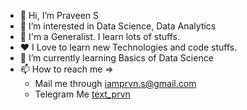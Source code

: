 - 👋 Hi, I’m Praveen S
- 👀 I’m interested in Data Science, Data Analytics
- 🔮 I'm a Generalist. I learn lots of stuffs.
- ❤️ I Love to learn new Technologies and code stuffs. 
- 🌱 I’m currently learning Basics of Data Science
- 📫 How to reach me =>
 	- Mail me through iamprvn.s@gmail.com
 	- Telegram Me [text_prvn](https://t.me/text_prvn)

